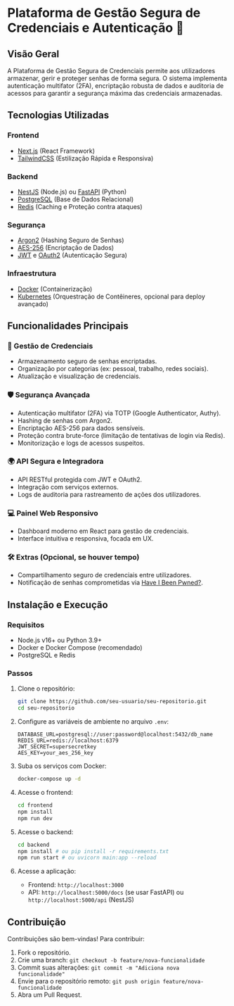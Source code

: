 # Plataforma de Gestão Segura de Credenciais e Autenticação 🔐

## Visão Geral
A Plataforma de Gestão Segura de Credenciais permite aos utilizadores armazenar, gerir e proteger senhas de forma segura. O sistema implementa autenticação multifator (2FA), encriptação robusta de dados e auditoria de acessos para garantir a segurança máxima das credenciais armazenadas.

## Tecnologias Utilizadas

### Frontend
- [Next.js](https://nextjs.org/) (React Framework)
- [TailwindCSS](https://tailwindcss.com/) (Estilização Rápida e Responsiva)

### Backend
- [NestJS](https://nestjs.com/) (Node.js) ou [FastAPI](https://fastapi.tiangolo.com/) (Python)
- [PostgreSQL](https://www.postgresql.org/) (Base de Dados Relacional)
- [Redis](https://redis.io/) (Caching e Proteção contra ataques)

### Segurança
- [Argon2](https://github.com/P-H-C/phc-winner-argon2) (Hashing Seguro de Senhas)
- [AES-256](https://en.wikipedia.org/wiki/Advanced_Encryption_Standard) (Encriptação de Dados)
- [JWT](https://jwt.io/) e [OAuth2](https://oauth.net/2/) (Autenticação Segura)

### Infraestrutura
- [Docker](https://www.docker.com/) (Containerização)
- [Kubernetes](https://kubernetes.io/) (Orquestração de Contêineres, opcional para deploy avançado)

## Funcionalidades Principais

### 🔑 Gestão de Credenciais
- Armazenamento seguro de senhas encriptadas.
- Organização por categorias (ex: pessoal, trabalho, redes sociais).
- Atualização e visualização de credenciais.

### 🛡 Segurança Avançada
- Autenticação multifator (2FA) via TOTP (Google Authenticator, Authy).
- Hashing de senhas com Argon2.
- Encriptação AES-256 para dados sensíveis.
- Proteção contra brute-force (limitação de tentativas de login via Redis).
- Monitorização e logs de acessos suspeitos.

### 🌍 API Segura e Integradora
- API RESTful protegida com JWT e OAuth2.
- Integração com serviços externos.
- Logs de auditoria para rastreamento de ações dos utilizadores.

### 💻 Painel Web Responsivo
- Dashboard moderno em React para gestão de credenciais.
- Interface intuitiva e responsiva, focada em UX.

### 🛠 Extras (Opcional, se houver tempo)
- Compartilhamento seguro de credenciais entre utilizadores.
- Notificação de senhas comprometidas via [Have I Been Pwned?](https://haveibeenpwned.com/).

## Instalação e Execução

### Requisitos
- Node.js v16+ ou Python 3.9+
- Docker e Docker Compose (recomendado)
- PostgreSQL e Redis

### Passos
1. Clone o repositório:
   ```sh
   git clone https://github.com/seu-usuario/seu-repositorio.git
   cd seu-repositorio
   ```

2. Configure as variáveis de ambiente no arquivo `.env`:
   ```env
   DATABASE_URL=postgresql://user:password@localhost:5432/db_name
   REDIS_URL=redis://localhost:6379
   JWT_SECRET=supersecretkey
   AES_KEY=your_aes_256_key
   ```

3. Suba os serviços com Docker:
   ```sh
   docker-compose up -d
   ```

4. Acesse o frontend:
   ```sh
   cd frontend
   npm install
   npm run dev
   ```

5. Acesse o backend:
   ```sh
   cd backend
   npm install # ou pip install -r requirements.txt
   npm run start # ou uvicorn main:app --reload
   ```

6. Acesse a aplicação:
   - Frontend: `http://localhost:3000`
   - API: `http://localhost:5000/docs` (se usar FastAPI) ou `http://localhost:5000/api` (NestJS)

## Contribuição

Contribuições são bem-vindas! Para contribuir:
1. Fork o repositório.
2. Crie uma branch: `git checkout -b feature/nova-funcionalidade`
3. Commit suas alterações: `git commit -m "Adiciona nova funcionalidade"`
4. Envie para o repositório remoto: `git push origin feature/nova-funcionalidade`
5. Abra um Pull Request.
